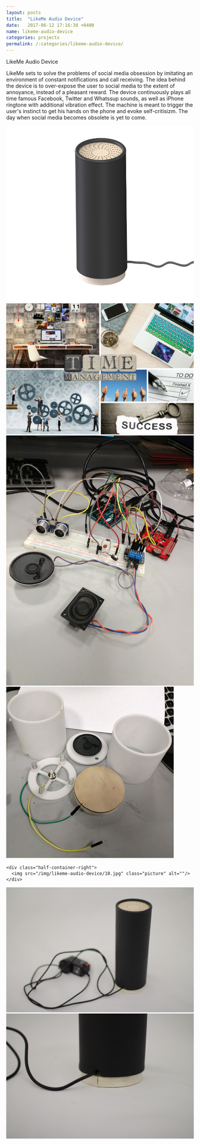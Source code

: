 ```yaml
---
layout: posts
title:  "LikeMe Audio Device"
date:   2017-06-12 17:16:38 +0400
name: likeme-audio-device
categories: projects
permalink: /:categories/likeme-audio-device/
---
```

  <div class="post">
      <div class="post-title">
        <p>LikeMe Audio Device</p>
      <div class="post-content">
        <p>LikeMe sets to solve the problems of social media obsession by imitating an environment of constant notifications and call receiving. The idea behind the device is to over-expose the user to social media to the extent of annoyance, instead of a pleasant reward. The device continuously plays all time famous Facebook, Twitter and Whatssup sounds, as well as iPhone ringtone with additional vibration effect. The machine is meant to trigger the user's instinct to get his hands on the phone and evoke self-critisizm. The day when social media becomes obsolete is yet to come.  </p>  
  <div class="likeme-container">
    <img src="/img/likeme-audio-device/1.jpg" class="picture" alt=""/>
  </div>

  <div class="post-image-container">
    <img src="/img/likeme-audio-device/2.jpg" class="picture" alt=""/>
  </div>

  <div class="post-image-container">
    <img src="/img/likeme-audio-device/8.jpg" class="picture" alt=""/>
  </div>


  <div class="post-image-container">
    <div class="half-container-left">
      <img src="/img/likeme-audio-device/9.jpg" class="picture" alt=""/>
    </div>

    <div class="half-container-right">
      <img src="/img/likeme-audio-device/10.jpg" class="picture" alt=""/>
    </div>

  <div class="post-image-container">
    <img src="/img/likeme-audio-device/11.jpg" class="picture" alt=""/>
  </div>

  <div class="post-image-container">
    <img src="/img/likeme-audio-device/12.jpg" class="picture" alt=""/>
  </div>
